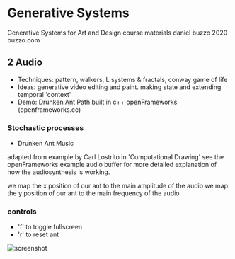 # Generative Systems
Generative Systems for Art and Design course materials
 daniel buzzo 2020
 buzzo.com

## 2 Audio

* Techniques: pattern, walkers, L systems & fractals, conway game of life
* Ideas: generative video editing and paint. making state and extending temporal 'context'
* Demo: Drunken Ant Path built in c++ openFrameworks (openframeworks.cc)

### Stochastic processes

* Drunken Ant Music

 adapted from example by Carl Lostrito in 'Computational Drawing'
 see the openFrameworks example audio buffer for more detailed explanation of how the audiosynthesis is working.

 we map the x position of our ant to the main amplitude of the audio
 we map the y position of our ant to the main frequency of the audio

### controls

* 'f' to toggle fullscreen
* 'r' to reset ant


![screenshot](screenshot-DrunkenAntMusic.png)

